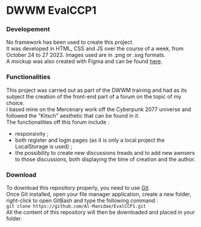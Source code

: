 # DWWM EvalCCP1

### Developement

No framework has been used to create this project.<br>
It was developed in HTML, CSS and JS over the course of a week, from October 24 to 27 2023. Images used are in .png or .svg formats.<br>
A mockup was also created with Figma and can be found [here](https://www.figma.com/file/zBga6gWuWuNovEVuq3rIvO/DWWM-CCF1?type=design&node-id=0%3A1&mode=design&t=zuha3j9BZ8AjjCCM-1).

### Functionalities

This project was carried out as part of the DWWM training and had as its subject the creation of the front-end part of a forum on the topic of my choice.<br>
I based mine on the Mercenary work off the Cyberpunk 2077 universe and followed the "Kitsch" aesthetic that can be found in it.<br>
The functionalities off this forum include :

- responsivity ;
- both register and login pages (as it is only a local project the LocalStorage is used) ;
- the possibility to create new discussions treads and to add new awnsers to those discussions, both displaying the time of creation and the author.

### Download

To download this repository properly, you need to use [Git](https://git-scm.com/downloads).<br>
Once Git installed, open your file manager application, create a new folder, right-click to open GitBash and type the following command : <br>
```git clone https://github.com/Al-Manidae/EvalCCP1.git```<br>
All the content of this repository will then be downloaded and placed in your folder.
